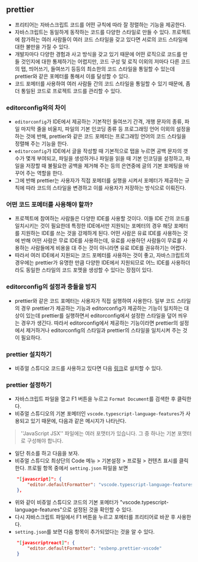 ## prettier
- 프리티어는 자바스크립트 코드를 어떤 규칙에 따라 잘 정렬하는 기능을 제공한다.
- 자바스크립트는 동일하게 동작하는 코드를 다양한 스타일로 만들 수 있다. 프로젝트에 참가하는 여러 사람들이 여러 코드 스타일을 갖고 있다면 서로의 코드 스타일에 대한 불만을 가질 수 있다.
- 개발자마다 다양한 경험과 사고 방식을 갖고 있기 때문에 어떤 로직으로 코드를 만들 것인지에 대한 통제하기는 어렵지만, 코드 구성 및 로직 이외의 저마다 다른 코드의 탭, 띄어쓰기, 들여쓰기 등등의 최소한의 코드 스타일을 통일할 수 있는데 prettier와 같은 포메터를 통해서 이를 달성할 수 있다.
- 코드 포메터를 사용하여 여러 사람들 간의 코드 스타일을 통일할 수 있기 때문에, 좀 더 통일된 코드로 프로젝트 코드를 관리할 수 있다.

### editorconfig와의 차이
- `editorconfig`가 IDE에서 제공하는 기본적인 들여쓰기 간격, 개행 문자의 종류, 파일 마지막 줄을 비울지, 파일의 기본 인코딩 종류 등 프로그래밍 언어 이외의 설정을 하는 것에 반해, prettier와 같은 코드 포메터는 프로그래밍 언어의 코드 스타일을 정렬해 주는 기능을 한다.
- `editorconfig`가 IDE에서 글을 작성할 때 기본적으로 탭을 누르면 공백 문자의 갯수가 몇개 부여되고, 파일을 생성하거나 파일을 읽을 때 기본 인코딩을 설정하고, 파일을 저장할 때 불필요한 공백을 제거해 주는 등의 은연중에 글의 기본 포메팅을 바꾸어 주는 역할을 한다.
- 그에 반해 prettier는 사용자가 직접 포메터를 실행을 시켜서 포메터가 제공하는 규칙에 따라 코드의 스타일을 변경하고 이를 사용자가 저장하는 방식으로 이뤄진다.

### 어떤 코드 포메터를 사용해야 할까?
- 프로젝트에 참여하는 사람들은 다양한 IDE를 사용할 것이다. 이들 IDE 간의 코드를 일치시키는 것이 필요한데 특정한 IDE에서만 지원되는 포메터의 경우 해당 포메터를 지원하는 IDE를 쓰는 것을 강제하게 된다. 어떤 사람은 유료 IDE를 사용하는 것에 반해 어떤 사람은 무료 IDE를 사용하는데, 유료를 사용하던 사람들이 무료를 사용하는 사람들에게 비용을 대 주는 것이 아니라면 유료 IDE를 권유하기는 어렵다.
- 따라서 여러 IDE에서 지원되는 코드 포메터를 사용하는 것이 좋고, 자바스크립트의 경우에는 prettier가 유명한 만큼 다양한 IDE에서 지원되므로 어느 IDE를 사용하더라도 동일한 스타일의 코드 포멧을 생성할 수 있다는 장점이 있다.

### editorconfig의 설정과 충돌을 방지
- prettier와 같은 코드 포메터는 사용자가 직접 실행하여 사용한다. 일부 코드 스타일의 경우 prettier가 제공하는 기능과 editorconfig가 제공하는 기능이 일치하는 대상이 있는데 prettier를 실행하면서 editorconfig에서 설정한 스타일을 덮어 씌우는 경우가 생긴다. 따라서 editorconfig에서 제공하는 기능이라면 prettier의 설정에서 제거하거나 editorconfig의 스타일과 prettier의 스타일을 일치시켜 주는 것이 필요하다.

### prettier 설치하기
- 비쥬얼 스튜디오 코드를 사용하고 있다면 다음 [링크](https://marketplace.visualstudio.com/items?itemName=esbenp.prettier-vscode)로 설치할 수 있다.

### prettier 설정하기
- 자바스크립트 파일을 열고 F1 버튼을 누르고 `Format Document`를 검색한 후 클릭한다.
- 비쥬얼 스튜디오의 기본 포메터인 `vscode.typescript-language-features`가 사용되고 있기 때문에, 다음과 같은 메시지가 나타난다.
> ''JavaScript JSX'' 파일에는 여러 포맷터가 있습니다. 그 중 하나는 기본 포맷터로 구성해야 합니다.
- 일단 취소를 하고 다음을 보자.
- 비쥬얼 스튜디오 최상단의 Code 메뉴 > 기본설정 > 프로필 > 컨텐츠 표시를 클릭한다. 프로필 항목 중에서 `setting.json` 파일을 보면
```json
    "[javascript]": {
        "editor.defaultFormatter": "vscode.typescript-language-features"
    },
```
- 위와 같이 비쥬얼 스튜디오 코드의 기본 포메터가 "vscode.typescript-language-features"으로 설정된 것을 확인할 수 있다.
- 다시 자바스크립트 파일에서 F1 버튼을 누르고 포메터를 프리티어로 바꾼 후 사용한다.
- `setting.json`를 보면 다음 항목이 추가되었다는 것을 알 수 있다.
```json
    "[javascriptreact]": {
        "editor.defaultFormatter": "esbenp.prettier-vscode"
    }
```